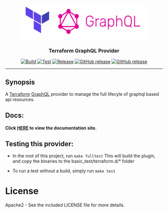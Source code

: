 <p align="center">
  <img src="assets/icon.png" alt="graphql provider" width="400"/>

  <h3 align="center">Terraform GraphQL Provider</h3>

  <p align="center">
    <a href="https://github.com/sullivtr/terraform-provider-graphql/actions?query=workflow%3Abuild"><img alt="Build" src="https://github.com/sullivtr/terraform-provider-graphql/workflows/build/badge.svg"></a>
    <a href="https://github.com/sullivtr/terraform-provider-graphql/actions?query=workflow%3Atest"><img alt="Test" src="https://github.com/sullivtr/terraform-provider-graphql/workflows/test/badge.svg"></a>
    <a href="https://github.com/sullivtr/terraform-provider-graphql/releases/latest"><img alt="Release" src="https://img.shields.io/github/v/release/sullivtr/terraform-provider-graphql"></a>
    <a href="https://img.shields.io/github/downloads/sullivtr/terraform-provider-graphql/total?color=orange"><img alt="GitHub release" src="https://img.shields.io/github/downloads/sullivtr/terraform-provider-graphql/total?color=orange"></a>
    <a href="https://img.shields.io/github/last-commit/sullivtr/terraform-provider-graphql?color=ff69b4"><img alt="GitHub release" src="https://img.shields.io/github/last-commit/sullivtr/terraform-provider-graphql?color=ff69b4"></a>
  </p>
</p>

---

## Synopsis

A [Terraform](https://terraform.io) [GraphQL](https://graphql.org/) provider to manage the full lifecyle of graphql based api resources. 
  
## Docs:

#### Click [HERE](https://sullivtr.github.io/terraform-provider-graphql) to view the documentation site.

## Testing this provider:
- In the root of this project, run `make fulltest`
  This will build the plugin, and copy the binaries to the basic_test/terraform.d/* folder

- To run a test without a build, simply run `make test`
   
# License

Apache2 - See the included LICENSE file for more details.


